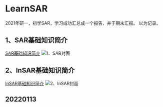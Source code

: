 # LearnSAR

2021年研一，初学SAR，学习成功汇总成一个报告，并于期末汇报。
以为记录。


## 1、SAR基础知识简介
[SAR基础知识简介](https://editor.csdn.net/md/?articleId=123155339)
![1、SAR封面](https://img-blog.csdnimg.cn/d4f878f64df448b7b37170184eb07385.png?x-oss-process=image/watermark,type_d3F5LXplbmhlaQ,shadow_50,text_Q1NETiBAVmlnbypHSVM=,size_20,color_FFFFFF,t_70,g_se,x_16#pic_center)

## 2、InSAR基础知识简介
[InSAR基础知识简介](https://editor.csdn.net/md/?articleId=123190374)
![2、InSAR封面](https://img-blog.csdnimg.cn/f3f2bb32b18f4aa7beb8a9ab85292d3d.png?x-oss-process=image/watermark,type_d3F5LXplbmhlaQ,shadow_50,text_Q1NETiBAVmlnbypHSVM=,size_20,color_FFFFFF,t_70,g_se,x_16#pic_center)

20220113
---
